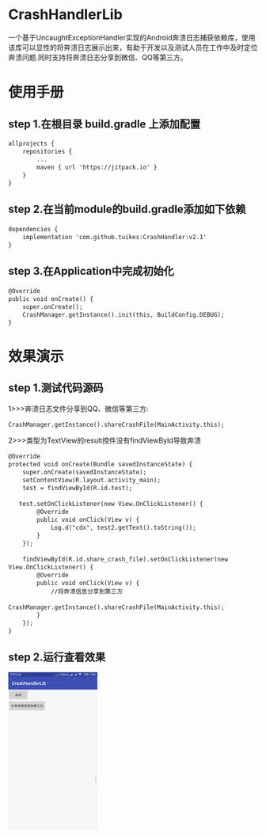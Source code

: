 CrashHandlerLib
======
一个基于UncaughtExceptionHandler实现的Android奔溃日志捕获依赖库，使用该库可以显性的将奔溃日志展示出来，有助于开发以及测试人员在工作中及时定位奔溃问题.同时支持将奔溃日志分享到微信、QQ等第三方。

使用手册
======

step 1.在根目录 build.gradle 上添加配置
--------
	allprojects {
		repositories {
			...
			maven { url 'https://jitpack.io' }
		}
	}
step 2.在当前module的build.gradle添加如下依赖
--------
	dependencies {
		implementation 'com.github.tuikes:CrashHandler:v2.1'
	}
	
step 3.在Application中完成初始化
--------
    @Override
    public void onCreate() {
        super.onCreate();
        CrashManager.getInstance().init(this, BuildConfig.DEBUG);
    }
    
效果演示
======
step 1.测试代码源码
--------
1>>>奔溃日志文件分享到QQ、微信等第三方:

    CrashManager.getInstance().shareCrashFile(MainActivity.this);

2>>>类型为TextView的result控件没有findViewById导致奔溃

    @Override
    protected void onCreate(Bundle savedInstanceState) {
        super.onCreate(savedInstanceState);
        setContentView(R.layout.activity_main);
        test = findViewById(R.id.test);

       test.setOnClickListener(new View.OnClickListener() {
            @Override
            public void onClick(View v) {
                Log.d("cdx", test2.getText().toString());
            }
        });

        findViewById(R.id.share_crash_file).setOnClickListener(new View.OnClickListener() {
            @Override
            public void onClick(View v) {
                //将奔溃信息分享到第三方
                CrashManager.getInstance().shareCrashFile(MainActivity.this);
            }
        });
    }
  
  
step 2.运行查看效果
--------
![ABC](https://github.com/tuikes/MarkdownPhotos/blob/master/crashHandlerLibTest.gif) 
